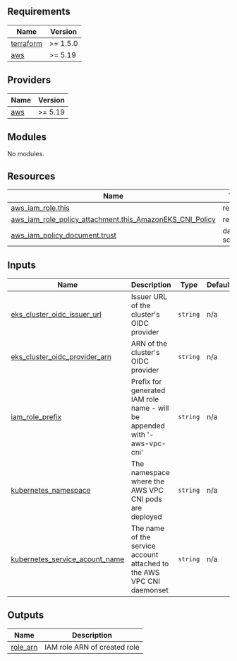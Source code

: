 ## Requirements

| Name | Version |
|------|---------|
| <a name="requirement_terraform"></a> [terraform](#requirement\_terraform) | >= 1.5.0 |
| <a name="requirement_aws"></a> [aws](#requirement\_aws) | >= 5.19 |

## Providers

| Name | Version |
|------|---------|
| <a name="provider_aws"></a> [aws](#provider\_aws) | >= 5.19 |

## Modules

No modules.

## Resources

| Name | Type |
|------|------|
| [aws_iam_role.this](https://registry.terraform.io/providers/hashicorp/aws/latest/docs/resources/iam_role) | resource |
| [aws_iam_role_policy_attachment.this_AmazonEKS_CNI_Policy](https://registry.terraform.io/providers/hashicorp/aws/latest/docs/resources/iam_role_policy_attachment) | resource |
| [aws_iam_policy_document.trust](https://registry.terraform.io/providers/hashicorp/aws/latest/docs/data-sources/iam_policy_document) | data source |

## Inputs

| Name | Description | Type | Default | Required |
|------|-------------|------|---------|:--------:|
| <a name="input_eks_cluster_oidc_issuer_url"></a> [eks\_cluster\_oidc\_issuer\_url](#input\_eks\_cluster\_oidc\_issuer\_url) | Issuer URL of the cluster's OIDC provider | `string` | n/a | yes |
| <a name="input_eks_cluster_oidc_provider_arn"></a> [eks\_cluster\_oidc\_provider\_arn](#input\_eks\_cluster\_oidc\_provider\_arn) | ARN of the cluster's OIDC provider | `string` | n/a | yes |
| <a name="input_iam_role_prefix"></a> [iam\_role\_prefix](#input\_iam\_role\_prefix) | Prefix for generated IAM role name - will be appended with '-aws-vpc-cni' | `string` | n/a | yes |
| <a name="input_kubernetes_namespace"></a> [kubernetes\_namespace](#input\_kubernetes\_namespace) | The namespace where the AWS VPC CNI pods are deployed | `string` | n/a | yes |
| <a name="input_kubernetes_service_acount_name"></a> [kubernetes\_service\_acount\_name](#input\_kubernetes\_service\_acount\_name) | The name of the service account attached to the AWS VPC CNI daemonset | `string` | n/a | yes |

## Outputs

| Name | Description |
|------|-------------|
| <a name="output_role_arn"></a> [role\_arn](#output\_role\_arn) | IAM role ARN of created role |
